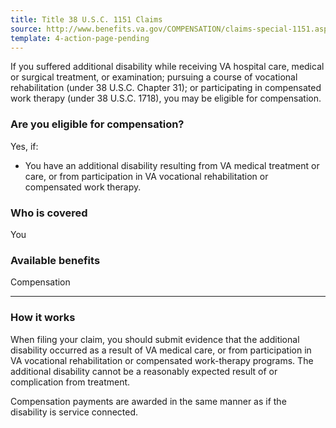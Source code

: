 ```yaml
---
title: Title 38 U.S.C. 1151 Claims
source: http://www.benefits.va.gov/COMPENSATION/claims-special-1151.asp
template: 4-action-page-pending
---
```


If you suffered additional disability while receiving VA hospital care, medical or surgical treatment, or examination; pursuing a course of vocational rehabilitation (under 38 U.S.C. Chapter 31); or participating in compensated work therapy (under 38 U.S.C. 1718), you may be eligible for compensation.

<div class="call-out" markdown="1">

### Are you eligible for compensation?
Yes, if:
  
  - You have an additional disability resulting from VA medical treatment or care, or from participation in VA vocational rehabilitation or compensated work therapy.

### Who is covered
You
</div>

### Available benefits

Compensation

-----

### How it works

When filing your claim, you should submit evidence that the additional disability occurred as a result of VA medical care, or from participation in VA vocational rehabilitation or compensated work-therapy programs. The additional disability cannot be a reasonably expected result of or complication from treatment.

Compensation payments are awarded in the same manner as if the disability is service connected.
